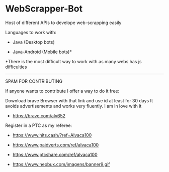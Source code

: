 # WebScrapper-Bot
Host of different APIs to develope web-scrapping easily

Languages to work with:

- Java (Desktop bots)

- Java-Android (Mobile bots)*

*There is the most difficult way to work with as many webs has js difficulties

---------------------------------------------------------------------------------------------------------------------------------
SPAM FOR CONTRIBUTING

If anyone wants to contribute I offer a way to do it free:

Download brave Browser with that link and use id at least for 30 days
  It avoids advertisements and works very fluently. I am in love with it
  
   -  https://brave.com/alv652
  
Register in a PTC as my referee:

  - https://www.hits.cash/?ref=Alvaca100
  
  - https://www.paidverts.com/ref/alvaca100
  
  - https://www.ptcshare.com/ref/alvaca100
  
  - https://www.neobux.com/imagens/banner9.gif
